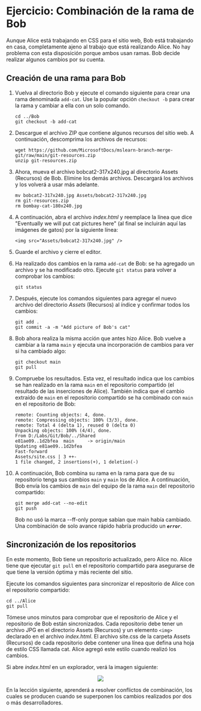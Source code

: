 # Ejercicio: Combinación de la rama de Bob

Aunque Alice está trabajando en CSS para el sitio web, Bob está trabajando en casa, completamente ajeno al trabajo que está realizando Alice. No hay problema con esta disposición porque ambos usan ramas. Bob decide realizar algunos cambios por su cuenta.

## Creación de una rama para Bob

1.  Vuelva al directorio Bob y ejecute el comando siguiente para crear una rama denominada `add-cat`. Use la popular opción `checkout -b` para crear la rama y cambiar a ella con un solo comando.

        cd ../Bob
        git checkout -b add-cat

2.  Descargue el archivo ZIP que contiene algunos recursos del sitio web. A continuación, descomprima los archivos de recursos:

        wget https://github.com/MicrosoftDocs/mslearn-branch-merge-git/raw/main/git-resources.zip
        unzip git-resources.zip

3.  Ahora, mueva el archivo bobcat2-317x240.jpg al directorio Assets (Recursos) de Bob. Elimine los demás archivos. Descargará los archivos y los volverá a usar más adelante.

        mv bobcat2-317x240.jpg Assets/bobcat2-317x240.jpg
        rm git-resources.zip
        rm bombay-cat-180x240.jpg

4.  A continuación, abra el archivo _index.html_ y reemplace la línea que dice "Eventually we will put cat pictures here" (al final se incluirán aquí las imágenes de gatos) por la siguiente línea:

        <img src="Assets/bobcat2-317x240.jpg" />

5.  Guarde el archivo y cierre el editor.

6.  Ha realizado dos cambios en la rama `add-cat` de Bob: se ha agregado un archivo y se ha modificado otro. Ejecute `git status` para volver a comprobar los cambios:

        git status

7.  Después, ejecute los comandos siguientes para agregar el nuevo archivo del directorio _Assets_ (Recursos) al índice y confirmar todos los cambios:

        git add .
        git commit -a -m "Add picture of Bob's cat"

8.  Bob ahora realiza la misma acción que antes hizo Alice. Bob vuelve a cambiar a la rama `main` y ejecuta una incorporación de cambios para ver si ha cambiado algo:

        git checkout main
        git pull

9.  Compruebe los resultados. Esta vez, el resultado indica que los cambios se han realizado en la rama `main` en el repositorio compartido (el resultado de las inserciones de Alice). También indica que el cambio extraído de `main` en el repositorio compartido se ha combinado con `main` en el repositorio de Bob:

        remote: Counting objects: 4, done.
        remote: Compressing objects: 100% (3/3), done.
        remote: Total 4 (delta 1), reused 0 (delta 0)
        Unpacking objects: 100% (4/4), done.
        From D:/Labs/Git/Bob/../Shared
        e81ae09..1d2bfea  main     -> origin/main
        Updating e81ae09..1d2bfea
        Fast-forward
        Assets/site.css | 3 ++-
        1 file changed, 2 insertions(+), 1 deletion(-)

10. A continuación, Bob combina su rama en la rama para que de su repositorio tenga sus cambios `main` y `main` los de Alice. A continuación, Bob envía los cambios de `main` del equipo de la rama `main` del repositorio compartido:

        git merge add-cat --no-edit
        git push

    Bob no usó la marca --ff-only porque sabían que main había cambiado. Una combinación de solo avance rápido habría producido un **_`error`_**.

## Sincronización de los repositorios

En este momento, Bob tiene un repositorio actualizado, pero Alice no. Alice tiene que ejecutar `git pull` en el repositorio compartido para asegurarse de que tiene la versión óptima y más reciente del sitio.

Ejecute los comandos siguientes para sincronizar el repositorio de Alice con el repositorio compartido:

    cd ../Alice
    git pull

Tómese unos minutos para comprobar que el repositorio de Alice y el repositorio de Bob están sincronizados. Cada repositorio debe tener un archivo JPG en el directorio Assets (Recursos) y un elemento `<img>` declarado en el archivo _index.html_. El archivo site.css de la carpeta Assets (Recursos) de cada repositorio debe contener una línea que defina una hoja de estilo CSS llamada cat. Alice agregó este estilo cuando realizó los cambios.

Si abre _index.html_ en un explorador, verá la imagen siguiente:

<center>
    <img src="https://learn.microsoft.com/es-mx/training/modules/branch-merge-git/media/first-cat.png"/>
</center>

En la lección siguiente, aprenderá a resolver conflictos de combinación, los cuales se producen cuando se superponen los cambios realizados por dos o más desarrolladores.
